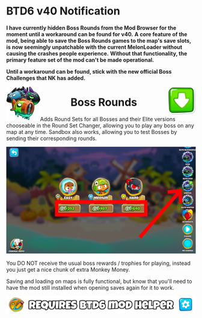 
# BTD6 v40 Notification

**I have currently hidden Boss Rounds from the Mod Browser for the moment until a workaround can be found for v40.**
**A core feature of the mod, being able to save the Boss Rounds games to the map's save slots, is now seemingly unpatchable with the current MelonLoader without causing the crashes people experience.**
**Without that functionality, the primary feature set of the mod can't be made operational.**

**Until a workaround can be found, stick with the new official Boss Challenges that NK has added.**

<a href="https://github.com/doombubbles/boss-rounds/releases/latest/download/BossRounds.dll">
    <img align="left" alt="Icon" height="90" src="Icon.png">
    <img align="right" alt="Download" height="75" src="https://raw.githubusercontent.com/gurrenm3/BTD-Mod-Helper/master/BloonsTD6%20Mod%20Helper/Resources/DownloadBtn.png">
</a>

<h1 align="center">Boss Rounds</h1>

Adds Round Sets for all Bosses and their Elite versions chooseable in the Round Set Changer, allowing you to play any
boss on any map at any time. Sandbox also works, allowing you to test Bosses by sending their corresponding rounds.

![screenshot](screenshot.png)

You DO NOT receive the usual boss rewards / trophies for playing, instead you just get a nice chunk of extra Monkey
Money.

Saving and loading on maps is fully functional, but know that you'll need to have the mod still installed when opening
saves again for it to work.

[![Requires BTD6 Mod Helper](https://raw.githubusercontent.com/gurrenm3/BTD-Mod-Helper/master/banner.png)](https://github.com/gurrenm3/BTD-Mod-Helper#readme)
